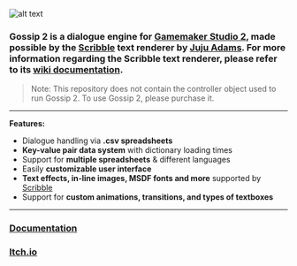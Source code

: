 ![alt text](https://i.imgur.com/OM8HnLn.png)

### **Gossip 2** is a dialogue engine for [Gamemaker Studio 2](https://www.yoyogames.com/en/gamemaker), made possible by the [Scribble](https://github.com/JujuAdams/Scribble) text renderer by [Juju Adams](https://github.com/JujuAdams). For more information regarding the Scribble text renderer, please refer to its [wiki documentation](https://github.com/JujuAdams/Scribble/wiki/FAQ).

> Note: This repository does not contain the controller object used to run Gossip 2. To use Gossip 2, please purchase it.

---

**Features:**
- Dialogue handling via **.csv spreadsheets**
- **Key-value pair data system** with dictionary loading times
- Support for **multiple spreadsheets** & different languages
- Easily **customizable user interface**
- **Text effects, in-line images, MSDF fonts and more** supported by [Scribble](https://github.com/JujuAdams/Scribble)
- Support for **custom animations, transitions, and types of textboxes**

---
### [Documentation]()
### [Itch.io]()
